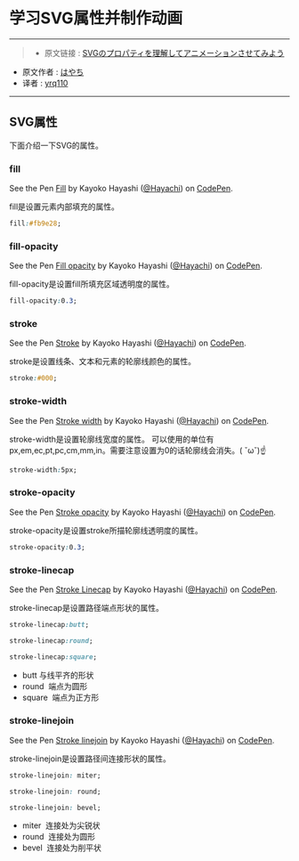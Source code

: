 # 学习SVG属性并制作动画
***

>* 原文链接 : [SVGのプロパティを理解してアニメーションさせてみよう](https://liginc.co.jp/312143)
* 原文作者 : [はやち](https://liginc.co.jp/member/member_detail?user=hayachi)
* 译者 : [yrq110](https://github.com/yrq110)

***

## SVG属性

下面介绍一下SVG的属性。

### fill

<p data-height="265" data-theme-id="0" data-slug-hash="xEgWpY" data-default-tab="css,result" data-user="Hayachi" data-embed-version="2" data-pen-title="Fill" class="codepen">See the Pen <a href="http://codepen.io/Hayachi/pen/xEgWpY/">Fill</a> by Kayoko Hayashi (<a href="http://codepen.io/Hayachi">@Hayachi</a>) on <a href="http://codepen.io">CodePen</a>.</p>
<script async src="https://production-assets.codepen.io/assets/embed/ei.js"></script>

fill是设置元素内部填充的属性。

```css
fill:#fb9e28;
```

### fill-opacity

<p data-height="265" data-theme-id="0" data-slug-hash="GjAdKR" data-default-tab="html,result" data-user="Hayachi" data-embed-version="2" data-pen-title="Fill opacity" class="codepen">See the Pen <a href="http://codepen.io/Hayachi/pen/GjAdKR/">Fill opacity</a> by Kayoko Hayashi (<a href="http://codepen.io/Hayachi">@Hayachi</a>) on <a href="http://codepen.io">CodePen</a>.</p>
<script async src="https://production-assets.codepen.io/assets/embed/ei.js"></script>

fill-opacity是设置fill所填充区域透明度的属性。

```css
fill-opacity:0.3;
```
### stroke

<p data-height="265" data-theme-id="0" data-slug-hash="vXgjxY" data-default-tab="css,result" data-user="Hayachi" data-embed-version="2" data-pen-title="Stroke" class="codepen">See the Pen <a href="http://codepen.io/Hayachi/pen/vXgjxY/">Stroke</a> by Kayoko Hayashi (<a href="http://codepen.io/Hayachi">@Hayachi</a>) on <a href="http://codepen.io">CodePen</a>.</p>
<script async src="https://production-assets.codepen.io/assets/embed/ei.js"></script>

stroke是设置线条、文本和元素的轮廓线颜色的属性。

```css
stroke:#000;
```
### stroke-width

<p data-height="265" data-theme-id="0" data-slug-hash="qaRYmw" data-default-tab="html,result" data-user="Hayachi" data-embed-version="2" data-pen-title="Stroke width" class="codepen">See the Pen <a href="http://codepen.io/Hayachi/pen/qaRYmw/">Stroke width</a> by Kayoko Hayashi (<a href="http://codepen.io/Hayachi">@Hayachi</a>) on <a href="http://codepen.io">CodePen</a>.</p>
<script async src="https://production-assets.codepen.io/assets/embed/ei.js"></script>

stroke-width是设置轮廓线宽度的属性。
可以使用的单位有px,em,ec,pt,pc,cm,mm,in。需要注意设置为0的话轮廓线会消失。( ˇωˇ)☝

```css
stroke-width:5px;
```
### stroke-opacity

<p data-height="265" data-theme-id="0" data-slug-hash="VKPxrw" data-default-tab="html,result" data-user="Hayachi" data-embed-version="2" data-pen-title="Stroke opacity" class="codepen">See the Pen <a href="http://codepen.io/Hayachi/pen/VKPxrw/">Stroke opacity</a> by Kayoko Hayashi (<a href="http://codepen.io/Hayachi">@Hayachi</a>) on <a href="http://codepen.io">CodePen</a>.</p>
<script async src="https://production-assets.codepen.io/assets/embed/ei.js"></script>

stroke-opacity是设置stroke所描轮廓线透明度的属性。

```css
stroke-opacity:0.3;
```

### stroke-linecap

<p data-height="265" data-theme-id="0" data-slug-hash="zKNjZX" data-default-tab="html,result" data-user="Hayachi" data-embed-version="2" data-pen-title="Stroke Linecap" class="codepen">See the Pen <a href="http://codepen.io/Hayachi/pen/zKNjZX/">Stroke Linecap</a> by Kayoko Hayashi (<a href="http://codepen.io/Hayachi">@Hayachi</a>) on <a href="http://codepen.io">CodePen</a>.</p>
<script async src="https://production-assets.codepen.io/assets/embed/ei.js"></script>

stroke-linecap是设置路径端点形状的属性。
```css
stroke-linecap:butt;

stroke-linecap:round;

stroke-linecap:square;
```
* butt
  与线平齐的形状
* round
  端点为圆形
* square
  端点为正方形
  
### stroke-linejoin

<p data-height="265" data-theme-id="0" data-slug-hash="ALOaVJ" data-default-tab="html,result" data-user="Hayachi" data-embed-version="2" data-pen-title="Stroke linejoin" class="codepen">See the Pen <a href="http://codepen.io/Hayachi/pen/ALOaVJ/">Stroke linejoin</a> by Kayoko Hayashi (<a href="http://codepen.io/Hayachi">@Hayachi</a>) on <a href="http://codepen.io">CodePen</a>.</p>
<script async src="https://production-assets.codepen.io/assets/embed/ei.js"></script>

stroke-linejoin是设置路径间连接形状的属性。
```css
stroke-linejoin: miter;

stroke-linejoin: round;

stroke-linejoin: bevel;
```
* miter
  连接处为尖锐状
* round
  连接处为圆形
* bevel
  连接处为削平状

